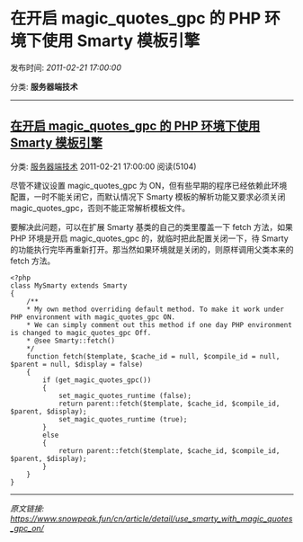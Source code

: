 # 在开启 magic_quotes_gpc 的 PHP 环境下使用 Smarty 模板引擎

发布时间: *2011-02-21 17:00:00*

分类: __服务器端技术__

---------

## [在开启 magic_quotes_gpc 的 PHP 环境下使用 Smarty 模板引擎](/cn/article/detail/use_smarty_with_magic_quotes_gpc_on/)

分类: [服务器端技术](/cn/article/category/server_side_technology/) 2011-02-21 17:00:00 阅读(5104)

尽管不建议设置 magic_quotes_gpc 为 ON，但有些早期的程序已经依赖此环境配置，一时不能关闭它，而默认情况下 Smarty 模板的解析功能又要求必须关闭 magic_quotes_gpc，否则不能正常解析模板文件。

要解决此问题，可以在扩展 Smarty 基类的自己的类里覆盖一下 fetch 方法，如果 PHP 环境是开启 magic_quotes_gpc 的，就临时把此配置关闭一下，待 Smarty 的功能执行完毕再重新打开。那当然如果环境就是关闭的，则原样调用父类本来的 fetch 方法。


    <?php
    class MySmarty extends Smarty
    {
        /**
        * My own method overriding default method. To make it work under PHP environment with magic_quotes_gpc ON.
        * We can simply comment out this method if one day PHP environment is changed to magic_quotes_gpc Off.
        * @see Smarty::fetch()
        */
        function fetch($template, $cache_id = null, $compile_id = null, $parent = null, $display = false)
        {
            if (get_magic_quotes_gpc())
            {
                set_magic_quotes_runtime (false);
                return parent::fetch($template, $cache_id, $compile_id, $parent, $display);
                set_magic_quotes_runtime (true);
            }
            else
            {
                return parent::fetch($template, $cache_id, $compile_id, $parent, $display);
            }
        }
    }


---
*原文链接: https://www.snowpeak.fun/cn/article/detail/use_smarty_with_magic_quotes_gpc_on/*
